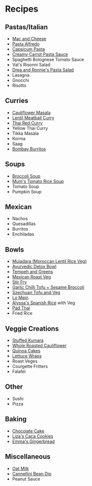 # Recipes

## Pastas/Italian
* [Mac and Cheese](https://www.feastingathome.com/healthy-mac-and-cheese/)
* [Pasta Alfredo](https://www.feastingathome.com/vegan-alfredo-sauce/)
* [Capsicum Pasta](https://minimalistbaker.com/vegan-roasted-red-pepper-pasta-gf/)
* [Creamy Carrot Pasta Sauce](https://www.feastingathome.com/orecchiette-with-creamy-carrot-sauce/)
* Spaghetti Bolognese Tomato Sauce
* Val's Risonni Salad
* [Drea and Ronnie's Pasta Salad](./recipes/drea-ronnie-pasta-salad.md)
* Lasagna
* Gnocchi
* Risotto

## Curries
* [Cauliflower Masala](https://www.feastingathome.com/quick-cauliflower-masala/)
* [Lentil Meatball Curry](https://www.feastingathome.com/lentil-meatballs-with-indian-fenugreek-sauce/)
* [Thai Red Curry](https://cookieandkate.com/thai-red-curry-recipe/)
* Yellow Thai Curry
* Tikka Masala
* Korma
* Saag
* [Bombay Burritos](https://www.feastingathome.com/indian-frankie-recipe/)

## Soups
* [Broccoli Soup](https://www.feastingathome.com/vegan-broccoli-soup/)
* [Mum's Tomato Rice Soup](./recipes/tomato-rice-soup.md)
* Tomato Soup
* Pumpkin Soup

## Mexican
* Nachos
* Quesadillas
* Burritos
* Enchiladas

## Bowls
* [Mujadara (Moroccan Lentil Rice Veg)](https://www.feastingathome.com/instant-pot-mujadara/)
* [Ayurvedic Detox Bowl](https://www.feastingathome.com/ayurvedic-detox-bowl-khichari/)
* [Tempeh and Greens](https://www.feastingathome.com/blackened-tempeh/)
* [Mexican Roast Veg](https://www.feastingathome.com/vegan-oaxacan-bowl/)
* [Stir Fry](https://www.feastingathome.com/broccolini-mushroom-stir-fry/)
* [Garlic Chilli Tofu + Sesame Broccoli](https://www.feastingathome.com/chili-garlic-tofu-with-sesame-brocolini/)
* [Szechuan Tofu and Veg](https://www.feastingathome.com/szechuan-tofu-and-veggies/)
* [Lo Mein](https://www.feastingathome.com/lo-mein/)
* [Alyssa's Spanish Rice](./recipes/alyssa-spanish-rice.md) with Veg
* [Pad Thai](https://www.feastingathome.com/15-minute-pad-thai/)
* Fried Rice

## Veggie Creations
* [Stuffed Kumara](https://theliveinkitchen.com/vegan-stuffed-sweet-potatoes-with-spinach-and-white-beans/)
* [Whole Roasted Cauliflower](https://www.feastingathome.com/whole-roasted-cauliflower-with-black-tahini-and-sumac/)
* [Quinoa Cakes](https://www.feastingathome.com/quinoa-cakes-with-cherry-tomato-mint-and-chick-pea-relish/)
* [Lettuce Wraps](https://www.feastingathome.com/healthy-vegan-collard-green-wraps/)
* Roast Veges
* Courgette Fritters
* Falafel

## Other
* Sushi
* Pizza

## Baking
* [Chocolate Cake](https://www.noracooks.com/vegan-chocolate-cake/)
* [Liza's Caca Cookies](./recipes/liza-caca-cookies.md)
* [Emma's Gingerbread](./recipes/emma-gingerbread.md)

## Miscellaneous
* [Oat Milk](https://minimalistbaker.com/make-oat-milk/)
* [Cannellini Bean Dip](http://allrecipes.co.uk/recipe/2490/cannellini-bean-and-coriander-dip.aspx)
* Peanut Sauce


